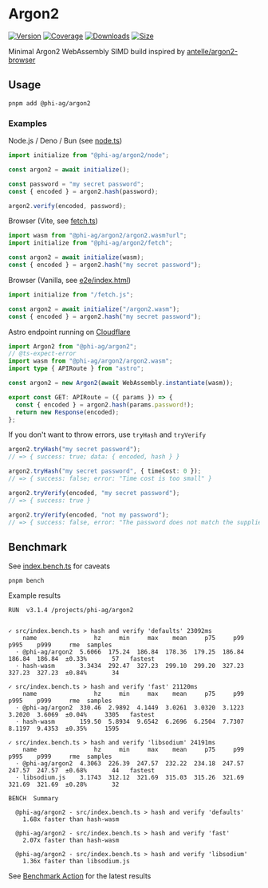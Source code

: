 # Argon2

[![Version](https://img.shields.io/npm/v/%40phi-ag%2Fargon2?style=for-the-badge&color=blue)](https://www.npmjs.com/package/@phi-ag/argon2)
[![Coverage](https://img.shields.io/codecov/c/github/phi-ag/argon2?style=for-the-badge)](https://app.codecov.io/github/phi-ag/argon2)
[![Downloads](https://img.shields.io/npm/d18m/%40phi-ag%2Fargon2?style=for-the-badge)](https://www.npmjs.com/package/@phi-ag/argon2)
[![Size](https://img.shields.io/npm/unpacked-size/%40phi-ag%2Fargon2?style=for-the-badge&label=size&color=lightgray)](https://www.npmjs.com/package/@phi-ag/argon2)

Minimal Argon2 WebAssembly SIMD build inspired by [antelle/argon2-browser](https://github.com/antelle/argon2-browser)

## Usage

    pnpm add @phi-ag/argon2

### Examples

Node.js / Deno / Bun (see [node.ts](src/node.ts))

```ts
import initialize from "@phi-ag/argon2/node";

const argon2 = await initialize();

const password = "my secret password";
const { encoded } = argon2.hash(password);

argon2.verify(encoded, password);
```

Browser (Vite, see [fetch.ts](src/fetch.ts))

```ts
import wasm from "@phi-ag/argon2/argon2.wasm?url";
import initialize from "@phi-ag/argon2/fetch";

const argon2 = await initialize(wasm);
const { encoded } = argon2.hash("my secret password");
```

Browser (Vanilla, see [e2e/index.html](e2e/index.html))

```ts
import initialize from "/fetch.js";

const argon2 = await initialize("/argon2.wasm");
const { encoded } = argon2.hash("my secret password");
```

Astro endpoint running on [Cloudflare](https://developers.cloudflare.com/workers/runtime-apis/webassembly/javascript/#use-from-javascript)

```ts
import Argon2 from "@phi-ag/argon2";
// @ts-expect-error
import wasm from "@phi-ag/argon2/argon2.wasm";
import type { APIRoute } from "astro";

const argon2 = new Argon2(await WebAssembly.instantiate(wasm));

export const GET: APIRoute = ({ params }) => {
  const { encoded } = argon2.hash(params.password!);
  return new Response(encoded);
};
```

If you don't want to throw errors, use `tryHash` and `tryVerify`

```ts
argon2.tryHash("my secret password");
// => { success: true; data: { encoded, hash } }

argon2.tryHash("my secret password", { timeCost: 0 });
// => { success: false; error: "Time cost is too small" }

argon2.tryVerify(encoded, "my secret password");
// => { success: true }

argon2.tryVerify(encoded, "not my password");
// => { success: false, error: "The password does not match the supplied hash" }
```

## Benchmark

See [index.bench.ts](src/index.bench.ts) for caveats

    pnpm bench

Example results

    RUN  v3.1.4 /projects/phi-ag/argon2


    ✓ src/index.bench.ts > hash and verify 'defaults' 23092ms
        name                hz     min     max    mean     p75     p99    p995    p999     rme  samples
      · @phi-ag/argon2  5.6066  175.24  186.84  178.36  179.25  186.84  186.84  186.84  ±0.33%       57   fastest
      · hash-wasm       3.3434  292.47  327.23  299.10  299.20  327.23  327.23  327.23  ±0.84%       34

    ✓ src/index.bench.ts > hash and verify 'fast' 21120ms
        name                hz     min     max    mean     p75     p99    p995    p999     rme  samples
      · @phi-ag/argon2  330.46  2.9892  4.1449  3.0261  3.0320  3.1223  3.2020  3.6069  ±0.04%     3305   fastest
      · hash-wasm       159.50  5.8934  9.6542  6.2696  6.2504  7.7307  8.1197  9.4353  ±0.35%     1595

    ✓ src/index.bench.ts > hash and verify 'libsodium' 24191ms
        name                hz     min     max    mean     p75     p99    p995    p999     rme  samples
      · @phi-ag/argon2  4.3063  226.39  247.57  232.22  234.18  247.57  247.57  247.57  ±0.68%       44   fastest
      · libsodium.js    3.1743  312.12  321.69  315.03  315.26  321.69  321.69  321.69  ±0.28%       32

    BENCH  Summary

      @phi-ag/argon2 - src/index.bench.ts > hash and verify 'defaults'
        1.68x faster than hash-wasm

      @phi-ag/argon2 - src/index.bench.ts > hash and verify 'fast'
        2.07x faster than hash-wasm

      @phi-ag/argon2 - src/index.bench.ts > hash and verify 'libsodium'
        1.36x faster than libsodium.js

See [Benchmark Action](https://github.com/phi-ag/argon2/actions/workflows/bench.yml) for the latest results
